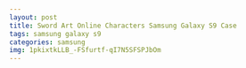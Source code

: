 ```yaml
---
layout: post
title: Sword Art Online Characters Samsung Galaxy S9 Case
tags: samsung galaxy s9
categories: samsung
img: 1pkixtkLLB_-FSfurtf-qI7N5SFSPJbOm
---
```

